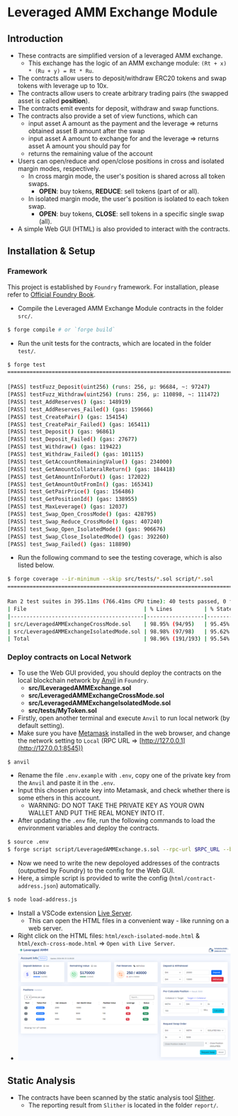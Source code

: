 # Leveraged AMM Exchange Module

## Introduction
* These contracts are simplified version of a leveraged AMM exchange.
  - This exchange has the logic of an AMM exchange module: `(Rt + x) * (Ru + y) = Rt * Ru`.
* The contracts allow users to deposit/withdraw ERC20 tokens and swap tokens with leverage up to 10x.
* The contracts allow users to create arbitrary trading pairs (the swapped asset is called **position**).
* The contracts emit events for deposit, withdraw and swap functions.
* The contracts also provide a set of view functions, which can
  - input asset A amount as the payment and the leverage => returns obtained asset B amount after the swap
  - input asset A amount to exchange for and the leverage => returns asset A amount you should pay for
  - returns the remaining value of the account
* Users can open/reduce and open/close positions in cross and isolated margin modes, respectively.
  - In cross margin mode, the user's position is shared across all token swaps.
    * **OPEN**: buy tokens, **REDUCE**: sell tokens (part of or all).
  - In isolated margin mode, the user's position is isolated to each token swap.
    * **OPEN**: buy tokens, **CLOSE**: sell tokens in a specific single swap (all).
* A simple Web GUI (HTML) is also provided to interact with the contracts.

## Installation & Setup
### Framework
This project is established by `Foundry` framework. For installation, please refer to [Official Foundry Book](https://book.getfoundry.sh/getting-started/installation).


* Compile the Leveraged AMM Exchange Module contracts in the folder `src/`.
```bash
$ forge compile # or `forge build`
```


* Run the unit tests for the contracts, which are located in the folder `test/`.
```bash
$ forge test
================================================================================

[PASS] testFuzz_Deposit(uint256) (runs: 256, μ: 96684, ~: 97247)
[PASS] testFuzz_Withdraw(uint256) (runs: 256, μ: 110898, ~: 111472)
[PASS] test_AddReserves() (gas: 148919)
[PASS] test_AddReserves_Failed() (gas: 159666)
[PASS] test_CreatePair() (gas: 154154)
[PASS] test_CreatePair_Failed() (gas: 165411)
[PASS] test_Deposit() (gas: 96861)
[PASS] test_Deposit_Failed() (gas: 27677)
[PASS] test_Withdraw() (gas: 119422)
[PASS] test_Withdraw_Failed() (gas: 101115)
[PASS] test_GetAccountRemainingValue() (gas: 234000)
[PASS] test_GetAmountCollateralReturn() (gas: 184418)
[PASS] test_GetAmountInForOut() (gas: 172022)
[PASS] test_GetAmountOutFromIn() (gas: 165341)
[PASS] test_GetPairPrice() (gas: 156486)
[PASS] test_GetPositionId() (gas: 138955)
[PASS] test_MaxLeverage() (gas: 12037)
[PASS] test_Swap_Open_CrossMode() (gas: 428795)
[PASS] test_Swap_Reduce_CrossMode() (gas: 407240)
[PASS] test_Swap_Open_IsolatedMode() (gas: 906676)
[PASS] test_Swap_Close_IsolatedMode() (gas: 392260)
[PASS] test_Swap_Failed() (gas: 118890)
```


* Run the following command to see the testing coverage, which is also listed below.
```bash
$ forge coverage --ir-minimum --skip src/tests/*.sol script/*.sol
================================================================================

Ran 2 test suites in 395.11ms (766.41ms CPU time): 40 tests passed, 0 failed, 0 skipped (40 total tests)
| File                                     | % Lines          | % Statements     | % Branches     | % Funcs         |
|------------------------------------------|------------------|------------------|----------------|-----------------|
| src/LeveragedAMMExchangeCrossMode.sol    | 98.95% (94/95)   | 95.45% (147/154) | 84.21% (32/38) | 100.00% (19/19) |
| src/LeveragedAMMExchangeIsolatedMode.sol | 98.98% (97/98)   | 95.62% (153/160) | 82.35% (28/34) | 100.00% (20/20) |
| Total                                    | 98.96% (191/193) | 95.54% (300/314) | 83.33% (60/72) | 100.00% (39/39) |
```

### Deploy contracts on Local Network
* To use the Web GUI provided, you should deploy the contracts on the local blockchain network by [Anvil](https://book.getfoundry.sh/reference/anvil/) in `Foundry`.
  - **src/ILeveragedAMMExchange.sol**
  - **src/LeveragedAMMExchangeCrossMode.sol**
  - **src/LeveragedAMMExchangeIsolatedMode.sol**
  - **src/tests/MyToken.sol**
* Firstly, open another terminal and execute `Anvil` to run local network (by default setting).
* Make sure you have [Metamask](https://metamask.io/) installed in the web browser, and change the network setting to `Local` (RPC URL => [http://127.0.0.1](http://127.0.0.1:8545))
```bash
$ anvil
```

* Rename the file `.env.example` with `.env`, copy one of the private key from the `Anvil` and paste it in the `.env`.
* Input this chosen private key into Metamask, and check whether there is some ethers in this account.
  - WARNING: DO NOT TAKE THE PRIVATE KEY AS YOUR OWN WALLET AND PUT THE REAL MONEY INTO IT.
* After updating the `.env` file, run the following commands to load the environment variables and deploy the contracts.
```bash
$ source .env
$ forge script script/LeveragedAMMExchange.s.sol --rpc-url $RPC_URL --broadcast --private-key $PRIVATE_KEY
```

* Now we need to write the new depoloyed addresses of the contracts (outputted by Foundry) to the config for the Web GUI.
* Here, a simple script is provided to write the config (`html/contract-address.json`) automatically.
```bash
$ node load-address.js
```

* Install a VSCode extension [Live Server](https://marketplace.visualstudio.com/items?itemName=ritwickdey.LiveServer).
  - This can open the HTML files in a convenient way - like running on a web server.
* Right click on the HTML files: `html/exch-isolated-mode.html` & `html/exch-cross-mode.html` => `Open with Live Server`.
* ![The screenshot of the Web GUI](html/snapshots/amm-exch-demo.png)

## Static Analysis
* The contracts have been scanned by the static analysis tool [Slither](https://github.com/crytic/slither).
  - The reporting result from `Slither` is located in the folder `report/`.

